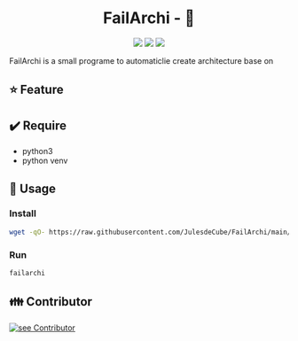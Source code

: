 <h1 align="center">FailArchi - 🔧</h1>
<p align="center">
    <img src="https://img.shields.io/github/v/tag/JulesdeCube/failachi?label=version&style=flat-square"/>
    <img src="https://img.shields.io/github/license/JulesdeCube/failachi?style=flat-square"/>
    <img src="https://img.shields.io/badge/python-3-blue?style=flat-square"/>
</p>

FailArchi is a small programe to automaticlie create architecture base on

## ⭐ Feature

## ✔️ Require
- python3
- python venv



## 📘 Usage

### Install

```bash
wget -qO- https://raw.githubusercontent.com/JulesdeCube/FailArchi/main/install.sh?token=AJ5HITCCNICMUSS5PQQS7IS74SRX4 | bash
```

### Run

```bash
failarchi
```
## 👪 Contributor
[![see Contributor](https://contributors-img.web.app/image?repo=JulesdeCube/FailArchi)](https://github.com/JulesdeCube/FailArchi/graphs/contributors)
